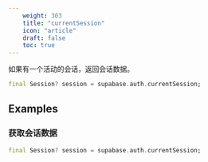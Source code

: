 ```yaml
---
    weight: 303
    title: "currentSession"
    icon: "article"
    draft: false
    toc: true
---
```


如果有一个活动的会话，返回会话数据。


```dart
final Session? session = supabase.auth.currentSession;
```


















## Examples

### 获取会话数据



```dart
final Session? session = supabase.auth.currentSession;
```